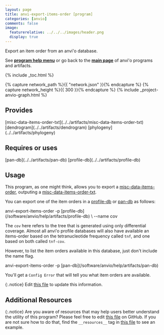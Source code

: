 ```yaml
---
layout: page
title: anvi-export-items-order [program]
categories: [anvio]
comments: false
image:
  featurerelative: ../../../images/header.png
  display: true
---
```


Export an item order from an anvi&#x27;o database.

See **[program help menu](../../../vignette#anvi-export-items-order)** or go back to the **[main page](../../)** of anvi'o programs and artifacts.


{% include _toc.html %}
<div id="svg" class="subnetwork"></div>
{% capture network_path %}{{ "network.json" }}{% endcapture %}
{% capture network_height %}{{ 300 }}{% endcapture %}
{% include _project-anvio-graph.html %}


## Provides

<p style="text-align: left" markdown="1"><span class="artifact-p">[misc-data-items-order-txt](../../artifacts/misc-data-items-order-txt)</span> <span class="artifact-p">[dendrogram](../../artifacts/dendrogram)</span> <span class="artifact-p">[phylogeny](../../artifacts/phylogeny)</span></p>

## Requires or uses

<p style="text-align: left" markdown="1"><span class="artifact-r">[pan-db](../../artifacts/pan-db)</span> <span class="artifact-r">[profile-db](../../artifacts/profile-db)</span></p>

## Usage


This program, as one might think, allows you to export a <span class="artifact-n">[misc-data-items-order](/software/anvio/help/artifacts/misc-data-items-order)</span>, outputing a <span class="artifact-n">[misc-data-items-order-txt](/software/anvio/help/artifacts/misc-data-items-order-txt)</span>. 

You can export one of the item orders in a <span class="artifact-n">[profile-db](/software/anvio/help/artifacts/profile-db)</span> or <span class="artifact-n">[pan-db](/software/anvio/help/artifacts/pan-db)</span> as follows: 

<div class="codeblock" markdown="1">
anvi&#45;export&#45;items&#45;order &#45;p <span class="artifact&#45;n">[profile&#45;db](/software/anvio/help/artifacts/profile&#45;db)</span> \
                        &#45;&#45;name cov
</div>

The `cov` here refers to the tree that is generated using only differential coverage. Almost all anvi'o profile databases will also have available an items-order based on the tetranucleotide frequency called `tnf`, and one based on both called `tnf-cov`. 

However, to list the item orders available in this database, just don't include the name flag.  

<div class="codeblock" markdown="1">
anvi&#45;export&#45;items&#45;order &#45;p <span class="artifact&#45;n">[pan&#45;db](/software/anvio/help/artifacts/pan&#45;db)</span> 
</div>

You'll get a `Config Error` that will tell you what item orders are available. 


{:.notice}
Edit [this file](https://github.com/merenlab/anvio/tree/master/anvio/docs/programs/anvi-export-items-order.md) to update this information.


## Additional Resources



{:.notice}
Are you aware of resources that may help users better understand the utility of this program? Please feel free to edit [this file](https://github.com/merenlab/anvio/tree/master/bin/anvi-export-items-order) on GitHub. If you are not sure how to do that, find the `__resources__` tag in [this file](https://github.com/merenlab/anvio/blob/master/bin/anvi-interactive) to see an example.
